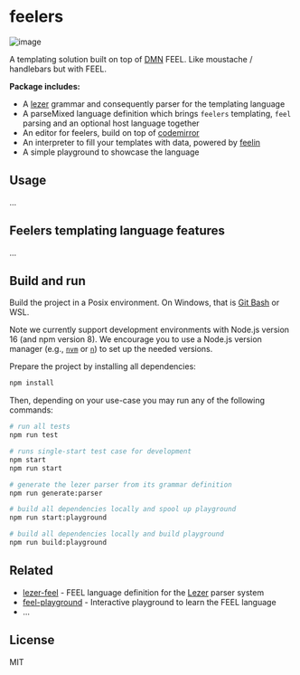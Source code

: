 # feelers

![image](https://user-images.githubusercontent.com/17801113/222329383-c3e63077-e288-41e0-832d-7e71e331d76a.png)

A templating solution built on top of [DMN](https://www.omg.org/spec/DMN/) FEEL. 
Like moustache / handlebars but with FEEL.

**Package includes:**
- A [lezer](https://lezer.codemirror.net/) grammar and consequently parser for the templating language
- A parseMixed language definition which brings `feelers` templating, `feel` parsing and an optional host language together
- An editor for feelers, build on top of [codemirror](https://codemirror.net/)
- An interpreter to fill your templates with data, powered by [feelin](https://github.com/nikku/feelin)
- A simple playground to showcase the language 

## Usage 
...

## Feelers templating language features
...

## Build and run

Build the project in a Posix environment. On Windows, that is [Git Bash](https://gitforwindows.org/) or WSL. 

Note we currently support development environments with Node.js version 16 (and npm version 8). We encourage you to use a Node.js version manager (e.g., [`nvm`](https://github.com/nvm-sh/nvm) or [`n`](https://github.com/tj/n)) to set up the needed versions.

Prepare the project by installing all dependencies:

```sh
npm install
```

Then, depending on your use-case you may run any of the following commands:

```sh
# run all tests
npm run test

# runs single-start test case for development
npm start
npm run start

# generate the lezer parser from its grammar definition
npm run generate:parser

# build all dependencies locally and spool up playground
npm run start:playground

# build all dependencies locally and build playground
npm run build:playground
```

## Related

* [lezer-feel](https://github.com/nikku/lezer-feel) - FEEL language definition for the [Lezer](https://lezer.codemirror.net/) parser system
* [feel-playground](https://github.com/nikku/feel-playground) - Interactive playground to learn the FEEL language
* ...

## License

MIT
